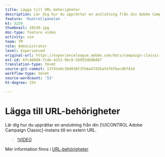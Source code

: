 ```yaml
---
title: Lägga till URL-behörigheter
description: Lär dig hur du upprättar en anslutning från din Adobe Campaign Classic-instans till en extern URL.
feature: 'Kontrollpanelen  '
kt: 3259
thumbnail: 28149.jpg
doc-type: feature video
activity: use
team: TM
role: Administrator
level: Experienced
original-url: https://experienceleague.adobe.com/docs/campaign-classic-learn/tutorials/administrating/control-panel-acc/adding-url-permissions.html
exl-id: 6fc468d8-7cde-4153-9bc8-56955db8b867
translation-type: tm+mt
source-git-commit: 137d1e0c36d038f3fb8a4742bafef6fbac96f41d
workflow-type: tm+mt
source-wordcount: '53'
ht-degree: 15%

---
```


# Lägga till URL-behörigheter

Lär dig hur du upprättar en anslutning från din [!UICONTROL Adobe Campaign Classic]-instans till en extern URL.

>[!VIDEO](https://video.tv.adobe.com/v/28149?quality=12)

Mer information finns i [URL-behörigheter](https://docs.adobe.com/content/help/en/control-panel/using/instances-settings/url-permissions.html).
